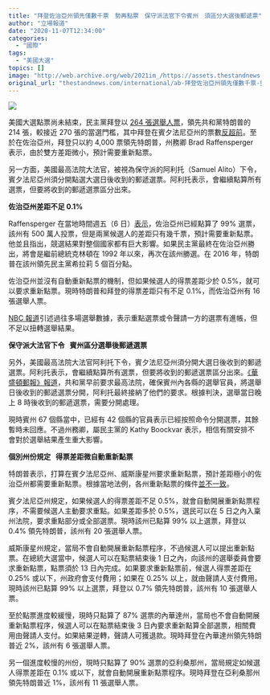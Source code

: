 ```yaml
---
title: "拜登佐治亞州領先僅數千票　勢再點票　保守派法官下令賓州　須區分大選後郵遞票"
author: "立場報道"
date: "2020-11-07T12:34:00"
categories:
  - "國際"
tags:
  - "美國大選"
topics: []
image: "http://web.archive.org/web/2021im_/https://assets.thestandnews.com/media/photos/biden-04_QLX42_cL6SmEj.png"
original_url: "thestandnews.com/international/ab-拜登佐治亞州領先僅數千票-勢再點票-保守派法官下令賓州-須區分大選後郵遞票"
---
```

![](http://web.archive.org/web/2021im_/https://assets.thestandnews.com/media/photos/biden-04_QLX42_cL6SmEj.png)

美國大選點票尚未結束，民主黨拜登以 [264 張選舉人票](http://web.archive.org/web/20211229132821/https://www.theguardian.com/us-news/ng-interactive/2020/nov/05/us-election-2020-live-results-donald-trump-joe-biden-presidential-votes-arizona-nevada-pennsylvania-georgia)，領先共和黨特朗普的 214 張，較接近 270 張的當選門檻，其中拜登在賓夕法尼亞州的票數[反超前](../../international/美國大選-拜登賓州反超-優勢持續擴大-霍士新聞引消息-特朗普未打算認輸/)。至於在佐治亞州，拜登只以約 4,000 票領先特朗普，州務卿 Brad Raffensperger 表示，由於雙方差距微小，預計需要重新點票。

另一方面，美國最高法院大法官，被視為保守派的阿利托（Samuel Alito）下令，賓夕法尼亞州須分開點選大選日後收到的郵遞選票。阿利托表示，會繼續點算所有選票，但要將收到的郵遞選票區分出來。

**佐治亞州差距不足 0.1%**

Raffensperger 在當地時間週五（6 日）[表示](http://web.archive.org/web/20211229132821/https://www.theguardian.com/us-news/2020/nov/06/georgia-recount-us-election-biden-trump)，佐治亞州已經點算了 99% 選票，該州有 500 萬人投票，但是兩黨候選人的差距只有幾千票，預計需要重新點票。他並且指出，競選結果對整個國家都有巨大影響。如果民主黨最終在佐治亞州勝出，將會是繼前總統克林頓在 1992 年以來，再次在該州勝選。在 2016 年，特朗普在該州領先民主黨希拉莉 5 個百分點。

佐治亞州並沒有自動重新點票的機制，但如果候選人的得票差距少於 0.5%，就可以要求重新點票。現時特朗普和拜登的得票差距只有不足 0.1%，而佐治亞州有 16 張選舉人票。

[NBC 報道](http://web.archive.org/web/20211229132821/https://www.nbcnews.com/politics/2020-election/could-recount-flip-key-battleground-history-says-don-t-count-n1246596)引述過往多場選舉數據，表示重點選票或令聲請一方的選票有進帳，但不足以扭轉選舉結果。

**保守派大法官下令   賓州區分選舉後郵遞選票**

另外，美國最高法院大法官阿利托下令，賓夕法尼亞州須分開大選日後收到的郵遞選票。阿利托表示，會繼續點算所有選票，但要將收到的郵遞選票區分出來。[《華盛頓郵報》報道](http://web.archive.org/web/20211229132821/https://www.washingtonpost.com/politics/pennsylvania-ballots-gop/2020/11/06/064fdf94-2056-11eb-90dd-abd0f7086a91_story.html)，共和黨早前要求最高法院，確保賓州內各縣的選舉官員，將選舉日後收到的郵遞選票分開，阿利托最終接納了他們的要求。根據判決，選舉當日晚上 8 時後收到的郵遞選票，需要分開處理。

現時賓州 67 個縣當中，已經有 42 個縣的官員表示已經按照命令分開選票，其餘暫時未回應。不過州務卿，屬民主黨的 Kathy Boockvar 表示，相信有關安排不會對於選舉結果產生重大影響。

**個別州份規定   得票差距微自動重新點票**

特朗普表示，打算在賓夕法尼亞州、威斯康星州要求重新點票，預計差距極小的佐治亞州都需要重新點票。根據當地法例，各州重新點票的條件[並不一致](http://web.archive.org/web/20211229132821/https://www.aljazeera.com/news/2020/11/6/what-are-the-rules-governing-recounts-in-the-us-election)。

賓夕法尼亞州規定，如果候選人的得票差距不足 0.5%，就會自動開展重新點票程序，不需要候選人主動要求重點。如果差距多於 0.5%，選民可以在 5 日之內入稟州法院，要求重點部分或全部選票。現時該州已點算 99% 以上選票，拜登以 0.4% 領先特朗普，該州有 20 張選舉人票。

威斯康星州規定，當局不會自動開展重新點票程序，不過候選人可以提出重新點票。在總統大選當中，候選人可以在點票結束後 1 日之內，向該州的選舉委員會要求重新點票，點票須於 13 日內完成。如果要求重新點票前，候選人得票差距在 0.25% 或以下，州政府會支付費用；如果在 0.25% 以上，就由聲請人支付費用。現時該州已點算 99% 以上選票，拜登以 0.7% 領先特朗普，該州有 10 張選舉人票。

至於點票進度較緩慢，現時只點算了 87% 選票的內華達州，當局也不會自動開展重新點票程序，候選人可以在點票結束後 3 日內要求重新點算全部選票，相關費用由聲請人支付。如果結果逆轉，聲請人可獲退款。現時拜登在內華達州領先特朗普近 2%，該州有 6 張選舉人票。

另一個進度較慢的州份，現時只點算了 90% 選票的亞利桑那州，當局規定如候選人得票差距在 0.1% 或以下，就會自動開展重新點票程序。現時拜登在亞利桑那州領先特朗普近 1%，該州有 11 張選舉人票。